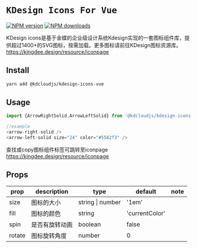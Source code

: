 # `KDesign Icons For Vue`

[![NPM version](https://img.shields.io/npm/v/@kdcloudjs/kdesign-icons-vue.svg?style=flat)](https://www.npmjs.com/package/@kdcloudjs/kdesign-icons-vue) [![NPM downloads](https://img.shields.io/npm/dm/@kdcloudjs/kdesign-icons-vue?style=flat)](https://www.npmjs.com/package/@kdcloudjs/kdesign-icons-vue)

KDesign icons是基于金蝶的企业级设计系统Kdesign实现的一套图标组件库，提供超过1400+的SVG图标，按需加载。更多图标请前往KDesign图标资源库。 https://kingdee.design/resource/iconpage

## Install

```bash 
yarn add @kdcloudjs/kdesign-icons-vue
```

## Usage

``` js
import {ArrowRightSolid,ArrowLeftSolid} from '@kdcloudjs/kdesign-icons-vue'

//example
<arrow-right-solid />
<arrow-left-solid size="24" color="#5582f3" />
```
查找或copy图标组件标签可跳转至iconpage https://kingdee.design/resource/iconpage
## Props

|    prop	 | description  | type  | default | note |
| ---------- | --- | --- | --- | --- |
| size |  图标的大小 | string &#124; number |  '1em' |
| fill |  图标的颜色 | string |  'currentColor' |
| spin |  是否有旋转动画 | boolean | false |
| rotate | 图标旋转角度 | number | 0 |

